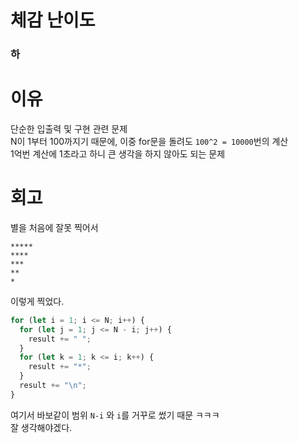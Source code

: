 # 체감 난이도

### 하

# 이유
단순한 입출력 및 구현 관련 문제  
N이 1부터 100까지기 때문에, 이중 for문을 돌려도 `100^2 = 10000`번의 계산  
1억번 계산에 1초라고 하니 큰 생각을 하지 않아도 되는 문제  

# 회고
별을 처음에 잘못 찍어서

```
*****
****
***
**
*
```

이렇게 찍었다.

```js
for (let i = 1; i <= N; i++) {
  for (let j = 1; j <= N - i; j++) {
    result += " ";
  }
  for (let k = 1; k <= i; k++) {
    result += "*";
  }
  result += "\n";
}
```
여기서 바보같이 범위 `N-i` 와 `i`를 거꾸로 썼기 때문 ㅋㅋㅋ  
잘 생각해야겠다.
